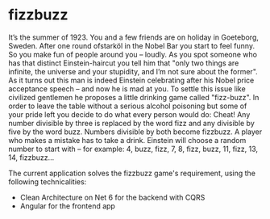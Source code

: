# fizzbuzz

It’s the summer of 1923. You and a few friends are on holiday in Goeteborg, Sweden. After one round ofstarköl in the Nobel Bar you start to feel funny. So you make fun of people around you – loudly. As you spot someone who has that distinct Einstein-haircut you tell him that "only two things are infinite, the universe and your stupidity, and I’m not sure about the former".
As it turns out this man is indeed Einstein celebrating after his Nobel price acceptance speech – and now he is mad at you. To settle this issue like civilized gentlemen he proposes a little drinking game called "fizz-buzz". In order to leave the table without a serious alcohol poisoning but some of your pride left you decide to do what every person would do: Cheat!
Any number divisible by three is replaced by the word fizz and any divisible by five by the word buzz. Numbers divisible by both become fizzbuzz. A player who makes a mistake has to take a drink.
Einstein will choose a random number to start with – for example: 4, buzz, fizz, 7, 8, fizz, buzz, 11, fizz, 13, 14, fizzbuzz…

The current application solves the fizzbuzz game's requirement, using the following technicalities:
- Clean Architecture on Net 6 for the backend with CQRS
- Angular for the frontend app